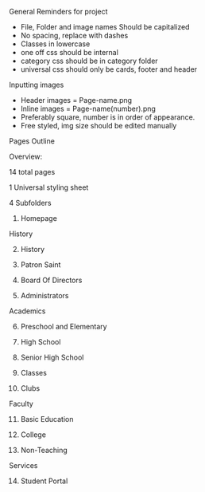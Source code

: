 

General Reminders for project

- File, Folder and image names Should be capitalized
- No spacing, replace with dashes
- Classes in lowercase
- one off css should be internal
- category css should be in category folder
- universal css should only be cards, footer and header

Inputting images
- Header images = Page-name.png
- Inline images = Page-name(number).png
- Preferably square, number is in order of appearance.
- Free styled, img size should be edited manually


Pages Outline

Overview:

14 total pages

1 Universal styling sheet

4 Subfolders


1. Homepage


History

2. History

3. Patron Saint

4. Board Of Directors

5. Administrators


Academics

6. Preschool and Elementary

7. High School

8. Senior High School

9. Classes

10. Clubs


Faculty

11. Basic Education

12. College

13. Non-Teaching


Services

14. Student Portal
